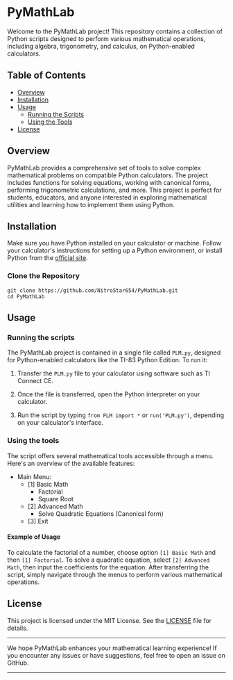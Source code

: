 # PyMathLab

Welcome to the PyMathLab project! This repository contains a collection of Python scripts designed to perform various mathematical operations, including algebra, trigonometry, and calculus, on Python-enabled calculators.

## Table of Contents

- [Overview](#overview)
- [Installation](#installation)
- [Usage](#usage)
    - [Running the Scripts](#running-the-scripts)
    - [Using the Tools](#using-the-tools)
- [License](#license)

## Overview

PyMathLab provides a comprehensive set of tools to solve complex mathematical problems on compatible Python calculators. The project includes functions for solving equations, working with canonical forms, performing trigonometric calculations, and more.
This project is perfect for students, educators, and anyone interested in exploring mathematical utilities and learning how to implement them using Python.

## Installation

Make sure you have Python installed on your calculator or machine. Follow your calculator's instructions for setting up a Python environment, or install Python from the [official site](https://www.python.org/downloads/).

### Clone the Repository

```
git clone https://github.com/NitroStar654/PyMathLab.git
cd PyMathLab
```

## Usage

### Running the scripts

The PyMathLab project is contained in a single file called ```PLM.py```, designed for Python-enabled calculators like the TI-83 Python Edition. To run it:

1. Transfer the ```PLM.py``` file to your calculator using software such as TI Connect CE.

2. Once the file is transferred, open the Python interpreter on your calculator.

3. Run the script by typing ```from PLM import *```  or ```run('PLM.py')```, depending on your calculator's interface.

### Using the tools

The script offers several mathematical tools accessible through a menu. Here's an overview of the available features:

- Main Menu:
    - [1] Basic Math
        - Factorial
        - Square Root
    - [2] Advanced Math
        - Solve Quadratic Equations (Canonical form)
    - [3] Exit

#### Example of Usage

To calculate the factorial of a number, choose option ```[1] Basic Math``` and then ```[1] Factorial```.
To solve a quadratic equation, select ```[2] Advanced Math```, then input the coefficients for the equation.
After transferring the script, simply navigate through the menus to perform various mathematical operations.

## License

This project is licensed under the MIT License. See the [LICENSE](../../../Bureau/LICENSE) file for details.

---

We hope PyMathLab enhances your mathematical learning experience! If you encounter any issues or have suggestions, feel free to open an issue on GitHub.

---

